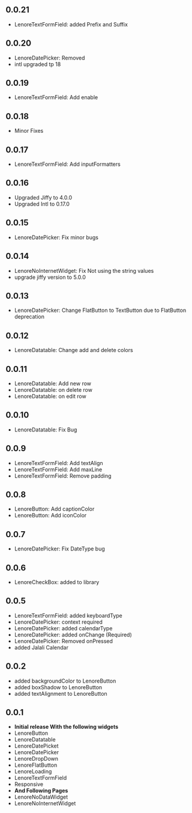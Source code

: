## 0.0.21
* LenoreTextFormField: added Prefix and Suffix
## 0.0.20
* LenoreDatePicker: Removed
* intl upgraded tp 18
## 0.0.19
* LenoreTextFormField: Add enable
## 0.0.18
* Minor Fixes
## 0.0.17
* LenoreTextFormField: Add inputFormatters
## 0.0.16
* Upgraded Jiffy to 4.0.0
* Upgraded Intl to 0.17.0
## 0.0.15
* LenoreDatePicker: Fix minor bugs
## 0.0.14
* LenoreNoInternetWidget: Fix Not using the string values
* upgrade jiffy version to 5.0.0
## 0.0.13
* LenoreDatePicker: Change FlatButton to TextButton due to FlatButton deprecation
## 0.0.12
* LenoreDatatable: Change add and delete colors 

## 0.0.11
* LenoreDatatable: Add new row
* LenoreDatatable: on delete row
* LenoreDatatable: on edit row
## 0.0.10
* LenoreDatatable: Fix Bug
## 0.0.9
* LenoreTextFormField: Add textAlign 
* LenoreTextFormField: Add maxLine 
* LenoreTextFormField: Remove padding 

## 0.0.8
* LenoreButton: Add captionColor 
* LenoreButton: Add iconColor 

## 0.0.7
* LenoreDatePicker: Fix DateType bug 

## 0.0.6
* LenoreCheckBox: added to library 

## 0.0.5
* LenoreTextFormField: added keyboardType 
* LenoreDatePicker: context required
* LenoreDatePicker: added calendarType
* LenoreDatePicker: added onChange (Required)
* LenoreDatePicker: Removed onPressed
* added Jalali Calendar


## 0.0.2

* added backgroundColor to LenoreButton
* added boxShadow to LenoreButton
* added textAlignment to LenoreButton


## 0.0.1

* **Initial release With the following widgets**
* LenoreButton
* LenoreDatatable
* LenoreDatePicket
* LenoreDatePicker
* LenoreDropDown
* LenoreFlatButton
* LenoreLoading
* LenoreTextFormField
* Responsive
* **And Following Pages**
* LenoreNoDataWidget
* LenoreNoInternetWidget
